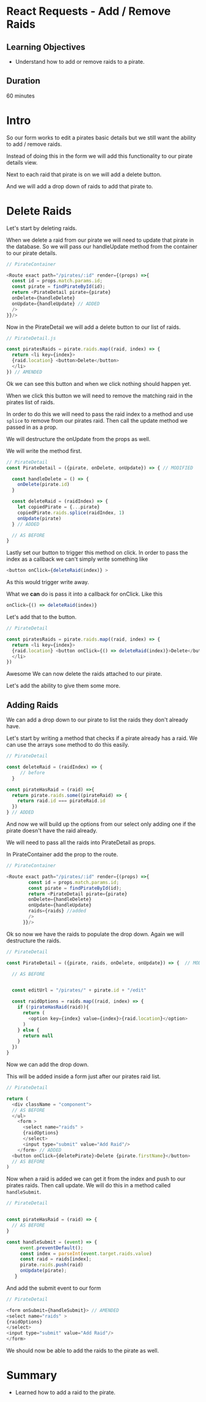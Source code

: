 # React Requests - Add / Remove Raids

## Learning Objectives

- Understand how to add or remove raids to a pirate.

## Duration
60 minutes

# Intro

So our form works to edit a pirates basic details but we still want the ability to add / remove raids.

Instead of doing this in the form we will add this functionality to our pirate details view.

Next to each raid that pirate is on we will add a delete button.

And we will add a drop down of raids to add that pirate to.

# Delete Raids

Let's start by deleting raids.

When we delete a raid from our pirate we will need to update that pirate in the database. So we will pass our handleUpdate method from the container to our pirate details.

```js
// PirateContainer

<Route exact path="/pirates/:id" render={(props) =>{
  const id = props.match.params.id;
  const pirate = findPirateById(id);
  return <PirateDetail pirate={pirate}
  onDelete={handleDelete}
  onUpdate={handleUpdate} // ADDED
  />
}}/>

```

Now in the PirateDetail we will add a delete button to our list of raids.



```js
// PirateDetail.js

const piratesRaids = pirate.raids.map((raid, index) => {
  return <li key={index}>
  {raid.location} <button>Delete</button>
  </li>
}) // AMENDED
```

Ok we can see this button and when we click nothing should happen yet.

When we click this button we will need to remove the matching raid in the pirates list of raids.

In order to do this we will need to pass the raid index to a method and use `splice` to remove from our pirates raid. Then call the update method we passed in as a prop.

We will destructure the onUpdate from the props as well.

We will write the method first.
```js
// PirateDetail
const PirateDetail = ({pirate, onDelete, onUpdate}) => { // MODIFIED

  const handleDelete = () => {
    onDelete(pirate.id)
  }

  const deleteRaid = (raidIndex) => {
    let copiedPirate = {...pirate}
    copiedPirate.raids.splice(raidIndex, 1)
    onUpdate(pirate)
  } // ADDED

  // AS BEFORE
}
```

Lastly set our button to trigger this method on click. In order to pass the index as a callback we can't simply write something like

```js
<button onClick={deleteRaid(index)} >
```

As this would trigger write away.

What we __can__ do is pass it into a callback for onClick. Like this

```js
onClick={() => deleteRaid(index)}
```

Let's add that to the button.

```js
// PirateDetail

const piratesRaids = pirate.raids.map((raid, index) => {
  return <li key={index}>
  {raid.location} <button onClick={() => deleteRaid(index)}>Delete</button>
  </li>
})
```

Awesome We can now delete the raids attached to our pirate.

Let's add the ability to give them some more.


## Adding Raids


We can add a drop down to our pirate to list the raids they don't already have.

Let's start by writing a method that checks if a pirate already has a raid. We can use the arrays `some` method to do this easily.

```js
// PirateDetail

const deleteRaid = (raidIndex) => {
     // before
  }

const pirateHasRaid = (raid) =>{
  return pirate.raids.some((pirateRaid) => {
    return raid.id === pirateRaid.id
  })
} // ADDED
```

And now we will build up the options from our select only adding one if the pirate doesn't have the raid already.

We will need to pass all the raids into PirateDetail as props.

In PirateContainer add the prop to the route.

```js
// PirateContainer

<Route exact path="/pirates/:id" render={(props) =>{
        const id = props.match.params.id;
        const pirate = findPirateById(id);
        return <PirateDetail pirate={pirate}
        onDelete={handleDelete}
        onUpdate={handleUpdate}
        raids={raids} //added
        />
      }}/>
```

Ok so now we have the raids to populate the drop down. Again we will destructure the raids.

```js
// PirateDetail

const PirateDetail = ({pirate, raids, onDelete, onUpdate}) => {  // MODIFIED

  // AS BEFORE


  const editUrl = "/pirates/" + pirate.id + "/edit"

  const raidOptions = raids.map((raid, index) => {
    if (!pirateHasRaid(raid)){
      return (
        <option key={index} value={index}>{raid.location}</option>
      )
    } else {
      return null
    }
  })
}
```

Now we can add the drop down.

This will be added inside a form just after our pirates raid list.

```js
// PirateDetail

return (
  <div className = "component">
  // AS BEFORE
  </ul>
    <form >
      <select name="raids" >
      {raidOptions}
      </select>
      <input type="submit" value="Add Raid"/>
    </form> // ADDED
  <button onClick={deletePirate}>Delete {pirate.firstName}</button>
  // AS BEFORE
)
```

Now when a raid is added we can get it from the index and push to our pirates raids. Then call update. We will do this in a method called `handleSubmit`.

```js
// PirateDetail


const pirateHasRaid = (raid) => {
  // AS BEFORE
}

const handleSubmit = (event) => {
     event.preventDefault();
     const index = parseInt(event.target.raids.value)
     const raid = raids[index];
     pirate.raids.push(raid)
     onUpdate(pirate);
   }

```

And add the submit event to our form

```js
// PirateDetail

<form onSubmit={handleSubmit}> // AMENDED
<select name="raids" >
{raidOptions}
</select>
<input type="submit" value="Add Raid"/>
</form>

```

We should now be able to add the raids to the pirate as well.

# Summary
- Learned how to add a raid to the pirate.
